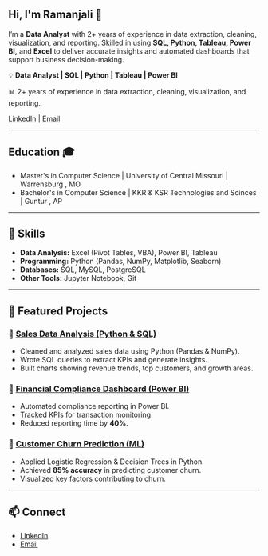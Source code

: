 ## Hi, I'm Ramanjali 👋 
I’m a **Data Analyst** with 2+ years of experience in data extraction, cleaning, visualization, and reporting. Skilled in using **SQL, Python, Tableau, Power BI,** and **Excel** to deliver accurate insights and automated dashboards that support business decision-making.

💡 **Data Analyst | SQL | Python | Tableau | Power BI** 

📊 2+ years of experience in data extraction, cleaning, visualization, and reporting.

[LinkedIn](https://www.linkedin.com/in/ramanjali-medarametla) | [Email](mailto:ramanjalimedarametla08@gmail.com)  

---

## Education 🎓
 * Master's in Computer Science | University of Central Missouri | Warrensburg , MO
 * Bachelor's in Computer Science | KKR & KSR Technologies and Scinces | Guntur , AP

---

## 🚀 Skills
- **Data Analysis:** Excel (Pivot Tables, VBA), Power BI, Tableau  
- **Programming:** Python (Pandas, NumPy, Matplotlib, Seaborn)  
- **Databases:** SQL, MySQL, PostgreSQL  
- **Other Tools:** Jupyter Notebook, Git  

---

## 📂 Featured Projects
### 🔹 [Sales Data Analysis (Python & SQL)](link-to-repo)
- Cleaned and analyzed sales data using Python (Pandas & NumPy).  
- Wrote SQL queries to extract KPIs and generate insights.  
- Built charts showing revenue trends, top customers, and growth areas.  

### 🔹 [Financial Compliance Dashboard (Power BI)](link-to-repo)
- Automated compliance reporting in Power BI.  
- Tracked KPIs for transaction monitoring.  
- Reduced reporting time by **40%**.  

### 🔹 [Customer Churn Prediction (ML)](link-to-repo)
- Applied Logistic Regression & Decision Trees in Python.  
- Achieved **85% accuracy** in predicting customer churn.  
- Visualized key factors contributing to churn.  

---

## 📫 Connect
- [LinkedIn](https://www.linkedin.com/in/ramanjali-medarametla)  
- [Email](mailto:ramanjalimedarametla08@gmail.com)  
